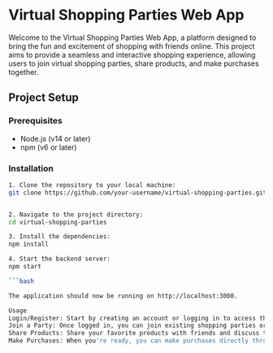 # Virtual Shopping Parties Web App

Welcome to the Virtual Shopping Parties Web App, a platform designed to bring the fun and excitement of shopping with friends online. This project aims to provide a seamless and interactive shopping experience, allowing users to join virtual shopping parties, share products, and make purchases together.

## Project Setup

### Prerequisites

- Node.js (v14 or later)
- npm (v6 or later)

### Installation


```bash
1. Clone the repository to your local machine:
git clone https://github.com/your-username/virtual-shopping-parties.git


2. Navigate to the project directory:
cd virtual-shopping-parties

3. Install the dependencies:
npm install

4. Start the backend server:
npm start

```bash

The application should now be running on http://localhost:3000.

Usage
Login/Register: Start by creating an account or logging in to access the full features of the app.
Join a Party: Once logged in, you can join existing shopping parties or create your own.
Share Products: Share your favorite products with friends and discuss them in real-time.
Make Purchases: When you're ready, you can make purchases directly through the app.